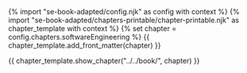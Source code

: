 <frontmatter>
{% import "se-book-adapted/config.njk" as config with context %}
{% import "se-book-adapted/chapters-printable/chapter-printable.njk" as chapter_template with context %}
{% set chapter = config.chapters.softwareEngineering %}
{{ chapter_template.add_front_matter(chapter) }}
</frontmatter>

{{ chapter_template.show_chapter("../../book/", chapter) }}